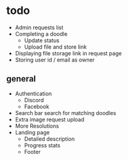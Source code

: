 # todo

- Admin requests list
- Completing a doodle
  - Update status
  - Upload file and store link
- Displaying file storage link in request page
- Storing user id / email as owner

## general

- Authentication
  - Discord
  - Facebook
- Search bar search for matching doodles
- Extra image request upload
- More Resolutions
- Landing page
  - Detailed description
  - Progress stats
  - Footer